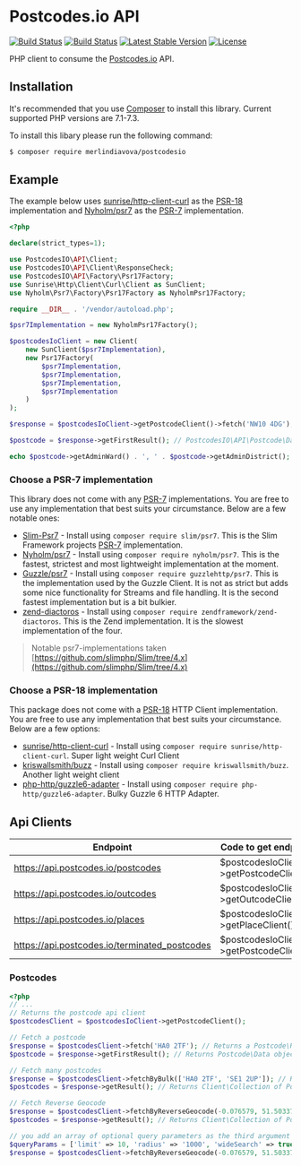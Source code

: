 # Postcodes.io API

[![Build Status](https://travis-ci.org/merlindiavova/postcodesio.svg?branch=master)](https://travis-ci.org/merlindiavova/postcodesio) [![Build Status](https://scrutinizer-ci.com/g/merlindiavova/postcodesio/badges/build.png?b=master)](https://scrutinizer-ci.com/g/merlindiavova/postcodesio/build-status/master) [![Latest Stable Version](https://poser.pugx.org/phpunit/phpunit/version)](https://packagist.org/packages/phpunit/phpunit) [![License](https://poser.pugx.org/merlindiavova/postcodesio/license)](https://packagist.org/packages/merlindiavova/postcodesio)

PHP client to consume the [Postcodes.io](https://postcodes.io/) API.

## Installation

It's recommended that you use [Composer](https://getcomposer.org/) to install this library. Current supported PHP versions are 7.1-7.3.

To install this libary please run the following command:

```bash
$ composer require merlindiavova/postcodesio
```

## Example
The example below uses [sunrise/http-client-curl](https://github.com/sunrise-php/http-client-curl) as the [PSR-18](https://www.php-fig.org/psr/psr-18/) implementation and [Nyholm/psr7](https://github.com/Nyholm/psr7) as the [PSR-7](https://www.php-fig.org/psr/psr-7/) implementation.

```php
<?php

declare(strict_types=1);

use PostcodesIO\API\Client;
use PostcodesIO\API\Client\ResponseCheck;
use PostcodesIO\API\Factory\Psr17Factory;
use Sunrise\Http\Client\Curl\Client as SunClient;
use Nyholm\Psr7\Factory\Psr17Factory as NyholmPsr17Factory;

require __DIR__ . '/vendor/autoload.php';

$psr7Implementation = new NyholmPsr17Factory();

$postcodesIoClient = new Client(
    new SunClient($psr7Implementation),
    new Psr17Factory(
        $psr7Implementation,
        $psr7Implementation,
        $psr7Implementation,
        $psr7Implementation
    )
);

$response = $postcodesIoClient->getPostcodeClient()->fetch('NW10 4DG');

$postcode = $response->getFirstResult(); // PostcodesIO\API\Postcode\Data

echo $postcode->getAdminWard() . ', ' . $postcode->getAdminDistrict(); // Harlesden, Brent
```

### Choose a PSR-7 implementation
This library does not come with any [PSR-7](https://www.php-fig.org/psr/psr-7/) implementations. You are free to use any implementation that best suits your circumstance. Below are a few notable ones:

- [Slim-Psr7](https://github.com/slimphp/Slim-Psr7) - Install using `composer require slim/psr7`. This is the Slim Framework projects [PSR-7](https://www.php-fig.org/psr/psr-7/) implementation.
- [Nyholm/psr7](https://github.com/Nyholm/psr7) - Install using `composer require nyholm/psr7`. This is the fastest, strictest and most lightweight implementation at the moment.
- [Guzzle/psr7](https://github.com/guzzle/psr7) - Install using `composer require guzzlehttp/psr7`. This is the implementation used by the Guzzle Client. It is not as strict but adds some nice functionality for Streams and file handling. It is the second fastest implementation but is a bit bulkier.
- [zend-diactoros](https://github.com/zendframework/zend-diactoros) - Install using `composer require zendframework/zend-diactoros`. This is the Zend implementation. It is the slowest implementation of the four.

> Notable psr7-implementations taken [https://github.com/slimphp/Slim/tree/4.x](https://github.com/slimphp/Slim/tree/4.x)

### Choose a PSR-18 implementation
This package does not come with a [PSR-18](https://www.php-fig.org/psr/psr-18/) HTTP Client implementation. You are free to use any implementation that best suits your circumstance. Below are a few options:

- [sunrise/http-client-curl](https://github.com/sunrise-php/http-client-curl) - Install using `composer require sunrise/http-client-curl`. Super light weight Curl Client
- [kriswallsmith/buzz](https://github.com/kriswallsmith/Buzz)  - Install using `composer require kriswallsmith/buzz`. Another light weight client
- [php-http/guzzle6-adapter](https://github.com/php-http/guzzle6-adapter) - Install using `composer require php-http/guzzle6-adapter`. Bulky Guzzle 6 HTTP Adapter.

## Api Clients

| Endpoint | Code to get endpoint |
| -------- | -------------------- |
| https://api.postcodes.io/postcodes | $postcodesIoClient->getPostcodeClient() |
| https://api.postcodes.io/outcodes | $postcodesIoClient->getOutcodeClient() |
| https://api.postcodes.io/places | $postcodesIoClient->getPlaceClient() |
| https://api.postcodes.io/terminated_postcodes | $postcodesIoClient->getPostcodeClient() |

### Postcodes

```php
<?php
// ... 
// Returns the postcode api client
$postcodesClient = $postcodesIoClient->getPostcodeClient();

// Fetch a postcode
$response = $postcodesClient->fetch('HA0 2TF'); // Returns a Postcode\Response object
$postcode = $response->getFirstResult(); // Returns Postcode\Data object

// Fetch many postcodes
$response = $postcodesClient->fetchByBulk(['HA0 2TF', 'SE1 2UP']); // Returns a Postcode\Response object
$postcodes = $response->getResult(); // Returns Client\Collection of Postcode\Data objects

// Fetch Reverse Geocode
$response = $postcodesClient->fetchByReverseGeocode(-0.076579, 51.503378); // Returns a Postcode\Response object
$postcodes = $response->getResult(); // Returns Client\Collection of Postcode\Data objects

// you add an array of optional query parameters as the third argument
$queryParams = ['limit' => 10, 'radius' => '1000', 'wideSearch' => true];
$response = $postcodesClient->fetchByReverseGeocode(-0.076579, 51.503378, $queryParams);
```
